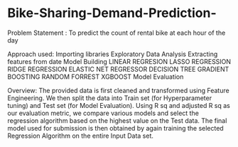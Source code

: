 # Bike-Sharing-Demand-Prediction-
Problem Statement :
To predict the count of rental bike at each hour of the day

Approach used:
Importing libraries
Exploratory Data Analysis
Extracting features from date
Model Building
LINEAR REGRESION
LASSO REGRESSION
RIDGE REGRESSION
ELASTIC NET REGRESSOR
DECISION TREE
GRADIENT BOOSTING
RANDOM FORREST
XGBOOST
Model Evaluation

Overview:
The provided data is first cleaned and transformed using Feature Engineering. We then split the data into Train set (for Hyperparameter tuning) and Test set (for Model Evaluation). Using R sq and adjusted R sq as our evaluation metric, we compare various models and select the regression algorithm based on the highest value  on the Test data. The final model used for submission is then obtained by again training the selected Regression Algorithm on the entire Input Data set. 
